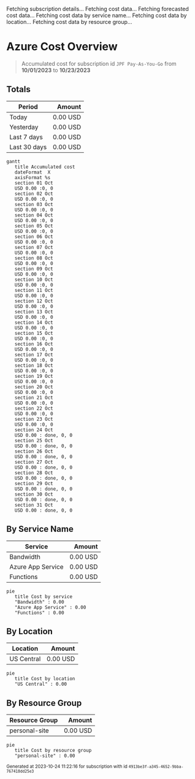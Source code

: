 Fetching subscription details...
Fetching cost data...
Fetching forecasted cost data...
Fetching cost data by service name...
Fetching cost data by location...
Fetching cost data by resource group...
# Azure Cost Overview

> Accumulated cost for subscription id `JPF Pay-As-You-Go` from **10/01/2023** to **10/23/2023**

## Totals

|Period|Amount|
|---|---:|
|Today|0.00 USD|
|Yesterday|0.00 USD|
|Last 7 days|0.00 USD|
|Last 30 days|0.00 USD|

```mermaid
gantt
   title Accumulated cost
   dateFormat  X
   axisFormat %s
   section 01 Oct
   USD 0.00 :0, 0
   section 02 Oct
   USD 0.00 :0, 0
   section 03 Oct
   USD 0.00 :0, 0
   section 04 Oct
   USD 0.00 :0, 0
   section 05 Oct
   USD 0.00 :0, 0
   section 06 Oct
   USD 0.00 :0, 0
   section 07 Oct
   USD 0.00 :0, 0
   section 08 Oct
   USD 0.00 :0, 0
   section 09 Oct
   USD 0.00 :0, 0
   section 10 Oct
   USD 0.00 :0, 0
   section 11 Oct
   USD 0.00 :0, 0
   section 12 Oct
   USD 0.00 :0, 0
   section 13 Oct
   USD 0.00 :0, 0
   section 14 Oct
   USD 0.00 :0, 0
   section 15 Oct
   USD 0.00 :0, 0
   section 16 Oct
   USD 0.00 :0, 0
   section 17 Oct
   USD 0.00 :0, 0
   section 18 Oct
   USD 0.00 :0, 0
   section 19 Oct
   USD 0.00 :0, 0
   section 20 Oct
   USD 0.00 :0, 0
   section 21 Oct
   USD 0.00 :0, 0
   section 22 Oct
   USD 0.00 :0, 0
   section 23 Oct
   USD 0.00 :0, 0
   section 24 Oct
   USD 0.00 : done, 0, 0
   section 25 Oct
   USD 0.00 : done, 0, 0
   section 26 Oct
   USD 0.00 : done, 0, 0
   section 27 Oct
   USD 0.00 : done, 0, 0
   section 28 Oct
   USD 0.00 : done, 0, 0
   section 29 Oct
   USD 0.00 : done, 0, 0
   section 30 Oct
   USD 0.00 : done, 0, 0
   section 31 Oct
   USD 0.00 : done, 0, 0
```

## By Service Name

|Service|Amount|
|---|---:|
|Bandwidth|0.00 USD|
|Azure App Service|0.00 USD|
|Functions|0.00 USD|

```mermaid
pie
   title Cost by service
   "Bandwidth" : 0.00
   "Azure App Service" : 0.00
   "Functions" : 0.00
```

## By Location

|Location|Amount|
|---|---:|
|US Central|0.00 USD|

```mermaid
pie
   title Cost by location
   "US Central" : 0.00
```

## By Resource Group

|Resource Group|Amount|
|---|---:|
|personal-site|0.00 USD|

```mermaid
pie
   title Cost by resource group
   "personal-site" : 0.00
```

<sup>Generated at 2023-10-24 11:22:16 for subscription with id `4913be3f-a345-4652-9bba-767418dd25e3`</sup>
